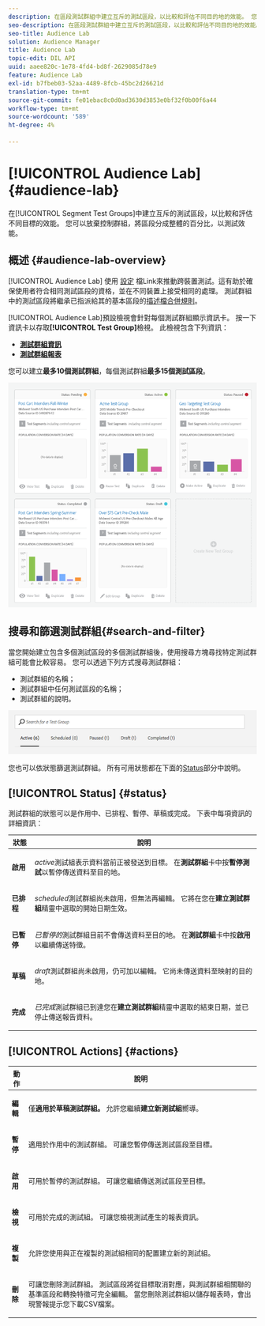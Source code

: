 ```yaml
---
description: 在區段測試群組中建立互斥的測試區段，以比較和評估不同目的地的效能。 您可以放棄控制群組，將區段分成整體的百分比，以測試效能。
seo-description: 在區段測試群組中建立互斥的測試區段，以比較和評估不同目的地的效能。 您可以放棄控制群組，將區段分成整體的百分比，以測試效能。
seo-title: Audience Lab
solution: Audience Manager
title: Audience Lab
topic-edit: DIL API
uuid: aaee820c-1e78-4fd4-bd8f-2629085d78e9
feature: Audience Lab
exl-id: b7fbeb03-52aa-4489-8fcb-45bc2d26621d
translation-type: tm+mt
source-git-commit: fe01ebac8c0d0ad3630d3853e0bf32f0b00f6a44
workflow-type: tm+mt
source-wordcount: '589'
ht-degree: 4%

---
```


# [!UICONTROL Audience Lab] {#audience-lab}

在[!UICONTROL Segment Test Groups]中建立互斥的測試區段，以比較和評估不同目標的效能。 您可以放棄控制群組，將區段分成整體的百分比，以測試效能。

## 概述 {#audience-lab-overview}

[!UICONTROL Audience Lab] 使用 [設定](../../features/profile-merge-rules/merge-rules-overview.md) 檔Link來推動跨裝置測試。這有助於確保使用者符合相同測試區段的資格，並在不同裝置上接受相同的處理。 測試群組中的測試區段將繼承已指派給其的基本區段的[描述檔合併規則](../../features/profile-merge-rules/merge-rules-dashboard.md)。

[!UICONTROL Audience Lab]預設檢視會針對每個測試群組顯示資訊卡。 按一下資訊卡以存取&#x200B;**[!UICONTROL Test Group]**&#x200B;檢視。 此檢視包含下列資訊：

* **[測試群組資訊](../../features/audience-lab/audience-lab-information-view.md)**
* **[測試群組報表](../../features/audience-lab/audience-lab-reporting-view.md)**

您可以建立&#x200B;**最多10個測試群組**，每個測試群組&#x200B;**最多15個測試區段**。

![](assets/test-groups-view.PNG)

## 搜尋和篩選測試群組{#search-and-filter}

當您開始建立包含多個測試區段的多個測試群組後，使用搜尋方塊尋找特定測試群組可能會比較容易。 您可以透過下列方式搜尋測試群組：

* 測試群組的名稱；
* 測試群組中任何測試區段的名稱；
* 測試群組的說明。

![](assets/search_and_filter_audience_lab.png)

您也可以依狀態篩選測試群組。 所有可用狀態都在下面的[Status](../../features/audience-lab/audience-lab.md#status)部分中說明。

## [!UICONTROL Status] {#status}

測試群組的狀態可以是作用中、已排程、暫停、草稿或完成。 下表中每項資訊的詳細資訊：

<table id="table_7A0388BA02E045AC971C06A22DAC2C63"> 
 <thead> 
  <tr> 
   <th colname="col1" class="entry"> 狀態 </th> 
   <th colname="col2" class="entry"> 說明 </th> 
  </tr> 
 </thead>
 <tbody> 
  <tr> 
   <td colname="col1"> <p> <b><span class="uicontrol"> 啟用 </span></b> </p> </td> 
   <td colname="col2"> <p><i>active</i>測試組表示資料當前正被發送到目標。 在<b><span class="uicontrol">測試群組</span></b>卡中按<b><span class="uicontrol">暫停測試</span></b>以暫停傳送資料至目的地。 </p> </td> 
  </tr> 
  <tr> 
   <td colname="col1"> <p> <b><span class="uicontrol"> 已排程 </span></b> </p> </td> 
   <td colname="col2"> <p><i>scheduled</i>測試群組尚未啟用，但無法再編輯。 它將在您在<b>建立測試群組</b>精靈中選取的開始日期生效。 </p> </td> 
  </tr> 
  <tr> 
   <td colname="col1"> <p> <b><span class="uicontrol"> 已暫停 </span></b> </p> </td> 
   <td colname="col2"> <p><i>已暫停的</i>測試群組目前不會傳送資料至目的地。 在<b><span class="uicontrol">測試群組</span></b>卡中按<b><span class="uicontrol">啟用</span></b>以繼續傳送特徵。 </p> </td> 
  </tr> 
  <tr> 
   <td colname="col1"> <p> <b><span class="uicontrol"> 草稿 </span></b> </p> </td> 
   <td colname="col2"> <p><i>draft</i>測試群組尚未啟用，仍可加以編輯。 它尚未傳送資料至映射的目的地。 </p> </td> 
  </tr> 
  <tr> 
   <td colname="col1"> <p> <b><span class="uicontrol"> 完成 </span></b> </p> </td> 
   <td colname="col2"> <p><i>已完成</i>測試群組已到達您在<b><span class="uicontrol">建立測試群組</span></b>精靈中選取的結束日期，並已停止傳送報告資料。 </p> </td>
  </tr>
 </tbody>
</table>

## [!UICONTROL Actions] {#actions}

<table id="table_481A411E2D2F4FE891595D00E775CF60"> 
 <thead> 
  <tr> 
   <th colname="col1" class="entry"> 動作 </th> 
   <th colname="col2" class="entry"> 說明 </th>
  </tr>
 </thead>
 <tbody> 
  <tr> 
   <td colname="col1"> <p> <b><span class="uicontrol"> 編輯 </span></b> </p> </td>
   <td colname="col2"> <p>僅<b>適用於草稿測試群組。 </b>允許您繼續<b><span class="uicontrol">建立新測試組</span></b>嚮導。 </p> </td>
  </tr>
  <tr> 
   <td colname="col1"> <p> <b><span class="uicontrol"> 暫停 </span></b> </p> </td>
   <td colname="col2"> <p>適用於作用中的測試群組。 可讓您暫停傳送測試區段至目標。 </p> </td>
  </tr>
  <tr> 
   <td colname="col1"> <p> <b><span class="uicontrol"> 啟用  </span></b> </p> </td>
   <td colname="col2"> <p>可用於暫停的測試群組。 可讓您繼續傳送測試區段至目標。 </p> </td>
  </tr>
  <tr> 
   <td colname="col1"> <p> <b><span class="uicontrol"> 檢視 </span></b> </p> </td>
   <td colname="col2"> <p>可用於完成的測試組。 可讓您檢視測試產生的報表資訊。 </p> </td>
  </tr>
  <tr> 
   <td colname="col1"> <p> <b><span class="uicontrol"> 複製 </span></b> </p> </td>
   <td colname="col2"> <p>允許您使用與正在複製的測試組相同的配置建立新的測試組。 </p> </td>
  </tr>
  <tr> 
   <td colname="col1"> <p> <b><span class="uicontrol"> 刪除 </span></b> </p> </td>
   <td colname="col2"> <p>可讓您刪除測試群組。 測試區段將從目標取消對應，與測試群組相關聯的基準區段和轉換特徵可完全編輯。 當您刪除測試群組以儲存報表時，會出現警報提示您下載CSV檔案。 </p> </td>
  </tr>
 </tbody>
</table>
